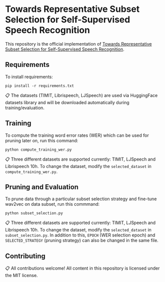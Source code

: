 

# Towards Representative Subset Selection for Self-Supervised Speech Recognition

This repository is the official implementation of [Towards Representative Subset Selection for Self-Supervised Speech Recognition](https://iclr.cc). 

## Requirements

To install requirements:

```setup
pip install -r requirements.txt
```

📋  The datasets (TIMIT, Librispeech, LJSpeech) are used via HuggingFace datasets library and will be downloaded automatically during training/evaluation.

## Training

To compute the training word error rates (WER) which can be used for pruning later on, run this command:

```train
python compute_training_wer.py
```

📋  Three different datasets are supported currently: TIMIT, LJSpeech and Librispeech 10h. To change the dataset, modify the `selected_dataset` in `compute_training_wer.py`.

## Pruning and Evaluation

To prune data through a particular subset selection strategy and fine-tune wav2vec on data subset, run this commmand:

```eval
python subset_selection.py
```

📋  Three different datasets are supported currently: TIMIT, LJSpeech and Librispeech 10h. To change the dataset, modify the `selected_dataset` in `subset_selection.py`. In addition to this, `EPOCH` (WER selection epoch) and `SELECTED_STRATEGY` (pruning strategy) can also be changed in the same file.

## Contributing

📋  All contributions welcome! All content in this repository is licensed under the MIT license.


